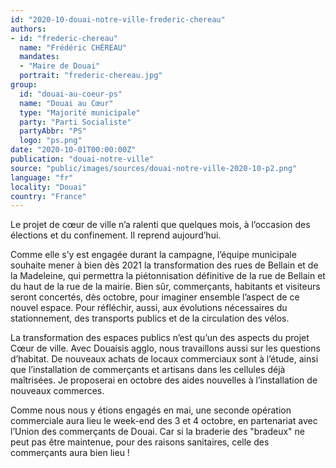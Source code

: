 ```yaml
---
id: "2020-10-douai-notre-ville-frederic-chereau"
authors:
- id: "frederic-chereau"
  name: "Frédéric CHÉREAU"
  mandates: 
  - "Maire de Douai"
  portrait: "frederic-chereau.jpg"
group:
  id: "douai-au-coeur-ps"
  name: "Douai au Cœur"
  type: "Majorité municipale"
  party: "Parti Socialiste"
  partyAbbr: "PS"
  logo: "ps.png"
date: "2020-10-01T00:00:00Z"
publication: "douai-notre-ville"
source: "public/images/sources/douai-notre-ville-2020-10-p2.png"
language: "fr"
locality: "Douai"
country: "France"
---
```


Le projet de cœur de ville n’a ralenti que quelques mois, à l’occasion des élections et du confinement. Il reprend aujourd’hui.

Comme elle s’y est engagée durant la campagne, l’équipe municipale souhaite mener à bien dès 2021 la transformation des rues de Bellain et de la Madeleine, qui permettra la piétonnisation définitive de la rue de Bellain et du haut de la rue de la mairie. Bien sûr, commerçants, habitants et visiteurs seront concertés, dès octobre, pour imaginer ensemble l’aspect de ce nouvel espace. Pour réfléchir, aussi, aux évolutions nécessaires du stationnement, des transports publics et de la circulation des vélos.

La transformation des espaces publics n’est qu’un des aspects du projet Cœur de ville. Avec Douaisis agglo, nous travaillons aussi sur les questions d’habitat. De nouveaux achats de locaux commerciaux sont à l’étude, ainsi que l’installation de commerçants et artisans dans les cellules déjà maîtrisées. Je proposerai en octobre des aides nouvelles à l’installation de nouveaux commerces.

Comme nous nous y étions engagés en mai, une seconde opération commerciale aura lieu le week-end des 3 et 4 octobre, en partenariat avec l’Union des commerçants de Douai. Car si la braderie des "bradeux" ne peut pas être maintenue, pour des raisons sanitaires, celle des commerçants aura bien lieu !
